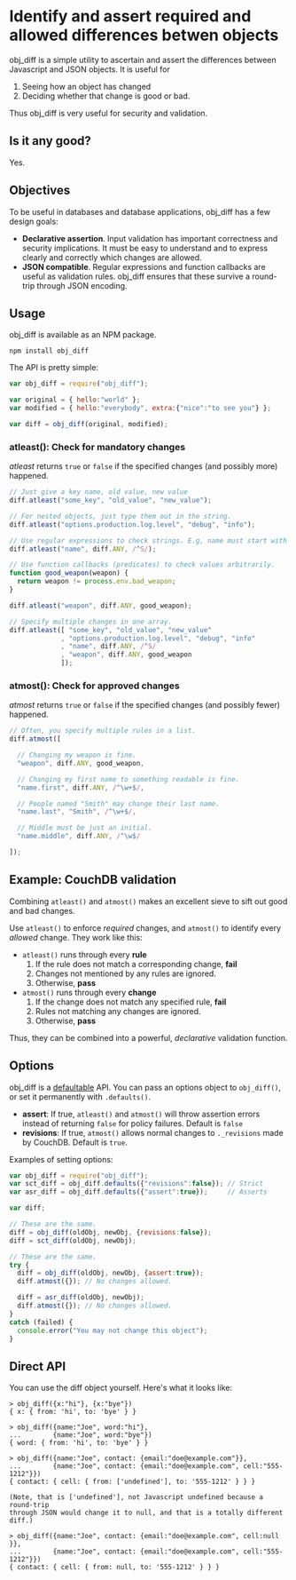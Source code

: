 # Identify and assert required and allowed differences betwen objects

obj_diff is a simple utility to ascertain and assert the differences between Javascript and JSON objects. It is useful for

1. Seeing how an object has changed
2. Deciding whether that change is good or bad.

Thus obj_diff is very useful for security and validation.

## Is it any good?

Yes.

## Objectives

To be useful in databases and database applications, obj_diff has a few design goals:

* **Declarative assertion**. Input validation has important correctness and security implications. It must be easy to understand and to express clearly and correctly which changes are allowed.
* **JSON compatible**. Regular expressions and function callbacks are useful as validation rules. obj_diff ensures that these survive a round-trip through JSON encoding.

## Usage

obj_diff is available as an NPM package.

    npm install obj_diff

The API is pretty simple:

```javascript
var obj_diff = require("obj_diff");

var original = { hello:"world" };
var modified = { hello:"everybody", extra:{"nice":"to see you"} };

var diff = obj_diff(original, modified);
```

### atleast(): Check for mandatory changes

*atleast* returns `true` or `false` if the specified changes (and possibly more) happened.

```javascript
// Just give a key name, old value, new value
diff.atleast("some_key", "old_value", "new_value");

// For nested objects, just type them out in the string.
diff.atleast("options.production.log.level", "debug", "info");

// Use regular expressions to check strings. E.g, name must start with "S"
diff.atleast("name", diff.ANY, /^S/);

// Use function callbacks (predicates) to check values arbitrarily.
function good_weapon(weapon) {
  return weapon != process.env.bad_weapon;
}

diff.atleast("weapon", diff.ANY, good_weapon);

// Specify multiple changes in one array.
diff.atleast([ "some_key", "old_value", "new_value"
             , "options.production.log.level", "debug", "info"
             , "name", diff.ANY, /^S/
             , "weapon", diff.ANY, good_weapon
             ]);
```

### atmost(): Check for approved changes

*atmost* returns `true` or `false` if the specified changes (and possibly fewer) happened.

```javascript
// Often, you specify multiple rules in a list.
diff.atmost([

  // Changing my weapon is fine.
  "weapon", diff.ANY, good_weapon,

  // Changing my first name to something readable is fine.
  "name.first", diff.ANY, /^\w+$/,

  // People named "Smith" may change their last name.
  "name.last", "Smith", /^\w+$/,

  // Middle must be just an initial.
  "name.middle", diff.ANY, /^\w$/

]);
```

<a name="couchdb"></a>
## Example: CouchDB validation

Combining `atleast()` and `atmost()` makes an excellent sieve to sift out good and bad changes.

Use `atleast()` to enforce *required* changes, and `atmost()` to identify every *allowed* change. They work like this:

* `atleast()` runs through every **rule**
  1. If the rule does not match a corresponding change, **fail**
  2. Changes not mentioned by any rules are ignored.
  3. Otherwise, **pass**
* `atmost()` runs through every **change**
  1. If the change does not match any specified rule, **fail**
  2. Rules not matching any changes are ignored.
  3. Otherwise, **pass**

Thus, they can be combined into a powerful, *declarative* validation function.

## Options

obj_diff is a [defaultable][def] API. You can pass an options object to `obj_diff()`, or set it permanently with `.defaults()`.

* **assert**: If true, `atleast()` and `atmost()` will throw assertion errors instead of returning `false` for policy failures. Default is `false`
* **revisions**: If true, `atmost()` allows normal changes to `._revisions` made by CouchDB. Default is `true`.

Examples of setting options:

```javascript
var obj_diff = require("obj_diff");
var sct_diff = obj_diff.defaults({"revisions":false}); // Strict
var asr_diff = obj_diff.defaults({"assert":true});     // Asserts

var diff;

// These are the same.
diff = obj_diff(oldObj, newObj, {revisions:false});
diff = sct_diff(oldObj, newObj);

// These are the same.
try {
  diff = obj_diff(oldObj, newObj, {assert:true});
  diff.atmost({}); // No changes allowed.

  diff = asr_diff(oldObj, newObj);
  diff.atmost({}); // No changes allowed.
}
catch (failed) {
  console.error("You may not change this object");
}
```

## Direct API

You can use the diff object yourself. Here's what it looks like:

    > obj_diff({x:"hi"}, {x:"bye"})
    { x: { from: 'hi', to: 'bye' } }

    > obj_diff({name:"Joe", word:"hi"},
    ...        {name:"Joe", word:"bye"})
    { word: { from: 'hi', to: 'bye' } }

    > obj_diff({name:"Joe", contact: {email:"doe@example.com"}},
    ...        {name:"Joe", contact: {email:"doe@example.com", cell:"555-1212"}})
    { contact: { cell: { from: ['undefined'], to: '555-1212' } } }

    (Note, that is ['undefined'], not Javascript undefined because a round-trip
    through JSON would change it to null, and that is a totally different diff.)

    > obj_diff({name:"Joe", contact: {email:"doe@example.com", cell:null      }},
    ...        {name:"Joe", contact: {email:"doe@example.com", cell:"555-1212"}})
    { contact: { cell: { from: null, to: '555-1212' } } }

[def]: https://github.com/iriscouch/defaultable
